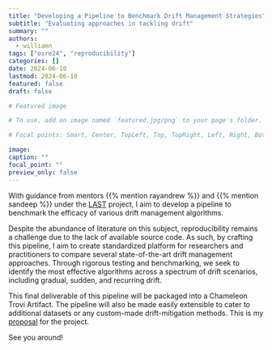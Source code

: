 ```yaml
---
title: "Developing a Pipeline to Benchmark Drift Management Strategies"
subtitle: "Evaluating approaches in tackling drift"
summary: ""
authors: 
  - williamn
tags: ["osre24", "reproducibility"]
categories: []
date: 2024-06-10
lastmod: 2024-06-10
featured: false
draft: false

# Featured image

# To use, add an image named `featured.jpg/png` to your page's folder.

# Focal points: Smart, Center, TopLeft, Top, TopRight, Left, Right, BottomLeft, Bottom, BottomRight.

image:
caption: ""
focal_point: ""
preview_only: false
---
```



With guidance from mentors {{% mention rayandrew %}} and {{% mention sandeep %}} under the [LAST](/project/osre24/anl/last) project, I aim to develop a pipeline to benchmark the efficacy of various drift management algorithms. 

Despite the abundance of literature on this subject, reproducibility remains a challenge due to the lack of available source code. As such, by crafting this pipeline, I aim to create standardized platform for researchers and practitioners to compare several state-of-the-art drift management approaches. Through rigorous testing and benchmarking, we seek to identify the most effective algorithms across a spectrum of drift scenarios, including gradual, sudden, and recurring drift.

This final deliverable of this pipeline will be packaged into a Chameleon Trovi Artifact. The pipeline will also be made easily extensible to cater to additional datasets or any custom-made drift-mitigation methods. This is my [proposal](https://docs.google.com/document/d/1biPUKMiKrNSegPVFDIyhjKkYeyiyD4hYqQghdsaU4IE/edit?usp=sharing) for the project.

See you around!
